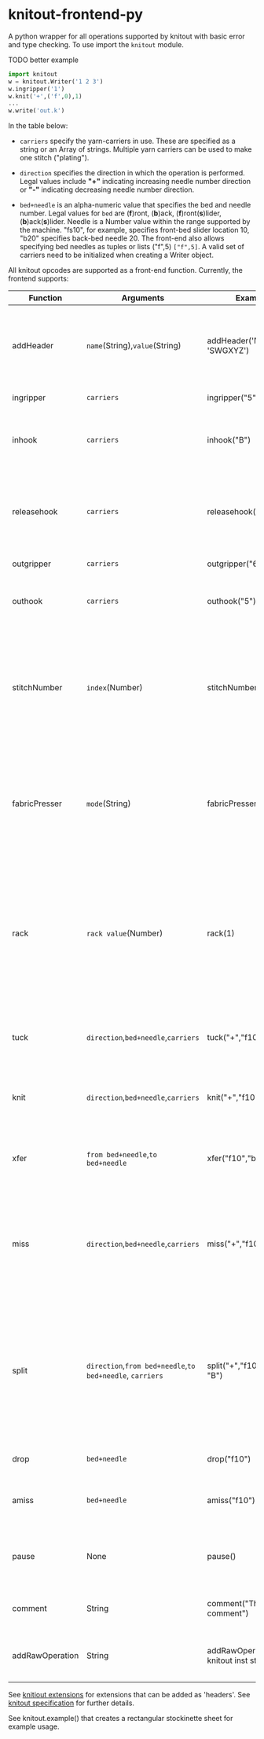 # knitout-frontend-py
 

A python wrapper for all operations supported by knitout with basic error and type checking.
To use import the `knitout`	module. 

TODO better example

```python example
import knitout 
w = knitout.Writer('1 2 3')
w.ingripper('1')
w.knit('+',('f',0),1)
...
w.write('out.k')
```


In the table below:

* `carriers`  specify the yarn-carriers in use. These are specified as a string or an Array of strings. Multiple yarn carriers can be used to make one stitch ("plating").

* `direction`  specifies the direction in which the operation is performed. Legal values include **"+"** indicating increasing needle number direction or **"-"** indicating decreasing needle number direction.

* `bed+needle` is an alpha-numeric value that specifies the bed and needle number.
Legal values for `bed` are (**f**)ront, (**b**)ack,  (**f**)ront(**s**)lider, (**b**)ack(**s**)lider.
Needle is a Number value within the range supported by the machine.
"fs10", for example, specifies front-bed slider location 10, "b20" specifies back-bed needle 20.
The front-end also allows specifying bed needles as tuples or lists ("f",5) `["f",5]`.
A valid set of carriers need to be initialized when creating a Writer object.

All knitout opcodes are supported as a front-end function. Currently, the frontend supports:

Function | Arguments | Example | Description
--- | --- | --- | ---
addHeader | `name`(String),`value`(String) |  addHeader('Machine', 'SWGXYZ')| Add header information as name,value pairs. This is also used for including [extensions](https://textiles-lab.github.io/knitout/extensions.html).
ingripper  | `carriers` | ingripper("5") | Bring in yarn carriers
inhook | `carriers` | inhook("B") | Bring in yarn carriers using the yarn inserting hook
releasehook    | `carriers` | releasehook("5") | Release the yarn inserting hook used to bring in the given yarn carriers
outgripper | `carriers` | outgripper("6") | Take out yarn carrier
outhook | `carriers` | outhook("5") | Take out yarn carrier with yarn inserting hook
stitchNumber|`index`(Number)  | stitchNumber(5) | Explicit function for using stitch number extension that reads stitch values at `index` from a table. See [extensions](https://textiles-lab.github.io/knitout/extensions.html) for details.
fabricPresser|`mode`(String)  | fabricPresser('auto') | Explicit function for using fabric presser extension. Valid modes include 'auto', 'on', 'off'. See [extensions](https://textiles-lab.github.io/knitout/extensions.html) for details.
rack | `rack value`(Number) | rack(1) | Translate the back bed relative to the front bed by `rack value` needle units. Fractional values are legal and may be supported by the machine.
tuck | `direction`,`bed+needle`,`carriers` | tuck("+","f10","B") | Tuck on `bed` at `needle` using `carriers` in `direction` direction. 
knit | `direction`,`bed+needle`,`carriers` | knit("+","f10","B") | Knit on `bed` at `needle` using `carriers` in `direction` direction. 
xfer | `from bed+needle`,`to bed+needle` | xfer("f10","b10") | Transfer loops from `from bed` at `needle` to  `to bed` at `needle`. 
miss | `direction`,`bed+needle`,`carriers` | miss("+","f10","B") | Miss on `bed` at `needle` using `carriers` in `direction` direction i.e., perform carrier motion without knitting
split| `direction`,`from bed+needle`,`to bed+needle`, `carriers` | split("+","f10", "b10", "B") | Pull a loop from `from bed+needle` and transfer old loops to `to bed+needle` in   `direction` using `carriers`. *Not supported by the back-end currently*. 
drop| `bed+needle`| drop("f10") | Drop loops from `bed+needle`.
amiss| `bed+needle`| amiss("f10") | Tuck operation at `bed+needle` without using yarn. 
pause| None | pause() | Pause machine when instruction is encountered
comment| String | comment("This is a comment") | Insert comments into knitout file
addRawOperation| String | addRawOperation("your knitout inst string") | Escape hatch to directly inject knitout code  


See [knitiout extensions](https://textiles-lab.github.io/knitout/extensions.html) for extensions that can be added as 'headers'. See [knitout specification](https://textiles-lab.github.io/knitout/knitout.html) for further details.

See knitout.example() that creates a rectangular stockinette sheet for example usage.
